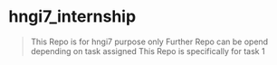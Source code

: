 # hngi7_internship

> This Repo is for hngi7 purpose only
> Further Repo can be opend depending on task assigned
> This Repo is specifically for task 1 
